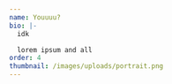 ```yaml
---
name: Youuuu?
bio: |-
  idk

  lorem ipsum and all
order: 4
thumbnail: /images/uploads/portrait.png
---
```

